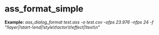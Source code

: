 ass_format_simple
===============
**Example:** *ass_dialog_format test.ass -o test.csv -ofps 23.976 -nfps 24 -f "!layer|!start-!end|!style\t!actor\t!effect|!text\n"*